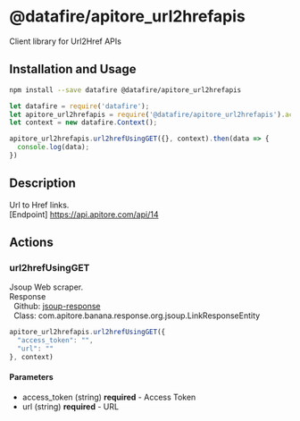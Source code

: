 # @datafire/apitore_url2hrefapis

Client library for Url2Href APIs

## Installation and Usage
```bash
npm install --save datafire @datafire/apitore_url2hrefapis
```

```js
let datafire = require('datafire');
let apitore_url2hrefapis = require('@datafire/apitore_url2hrefapis').actions;
let context = new datafire.Context();

apitore_url2hrefapis.url2hrefUsingGET({}, context).then(data => {
  console.log(data);
})
```

## Description
Url to Href links.<BR />[Endpoint] https://api.apitore.com/api/14

## Actions
### url2hrefUsingGET
Jsoup Web scraper.<BR />Response<BR />&nbsp; Github: <a href="https://github.com/keigohtr/apitore-response-parent/tree/master/jsoup-response">jsoup-response</a><BR />&nbsp; Class: com.apitore.banana.response.org.jsoup.LinkResponseEntity<BR />


```js
apitore_url2hrefapis.url2hrefUsingGET({
  "access_token": "",
  "url": ""
}, context)
```

#### Parameters
* access_token (string) **required** - Access Token
* url (string) **required** - URL

